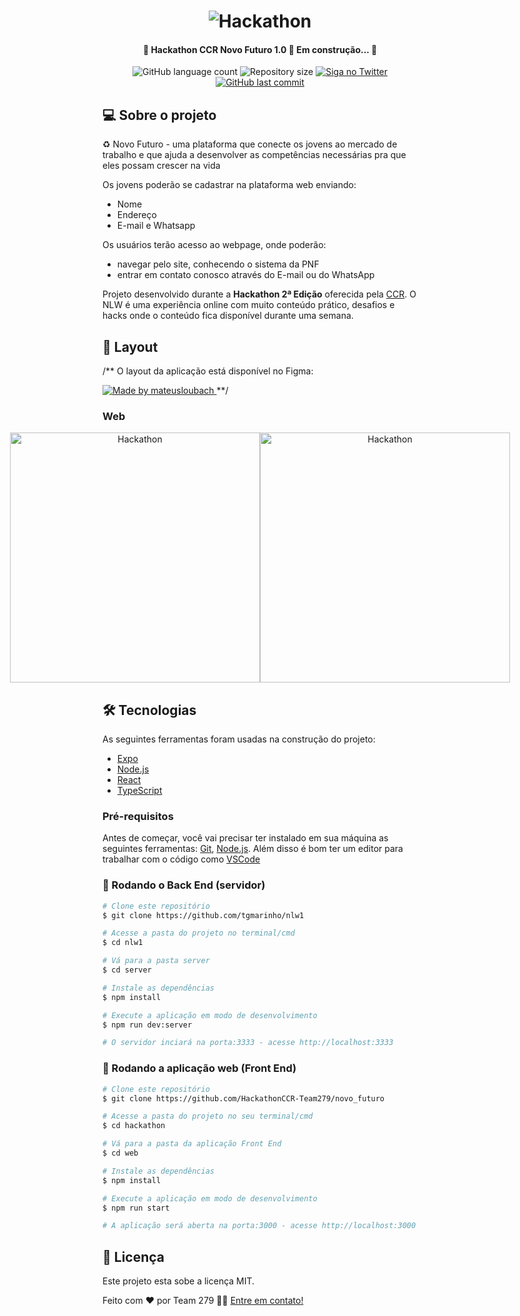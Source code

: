 <h1 align="center">
    <img alt="Hackathon" title="#Hackathon" src="./assets/banner.png" />
</h1>

<h4 align="center"> 
	🚧 Hackathon CCR Novo Futuro 1.0 🚀 Em construção... 🚧
</h4>

<p align="center">
  <img alt="GitHub language count" src="https://img.shields.io/github/languages/count/tgmarinho/nlw1?color=%2304D361">

  <img alt="Repository size" src="https://img.shields.io/github/repo-size/HackathonCCR-Team279/novo_futuro">
  
  	
  <a href="https://www.twitter.com/tgmarinho/">
    <img alt="Siga no Twitter" src="https://img.shields.io/twitter/url?url=https%3A%2F%2Fgithub.com%2Ftgmarinho%2Fnlw1">
  </a>
	
  
  <a href="https://github.com/tgmarinho/nlw1/commits/master">
    <img alt="GitHub last commit" src="https://img.shields.io/github/last-commit/tgmarinho/nlw1">
  </a>

</p>


## 💻 Sobre o projeto

♻️ Novo Futuro - uma plataforma que conecte os jovens ao mercado de trabalho e que ajuda a desenvolver as competências necessárias pra que eles possam crescer na vida

Os jovens poderão se cadastrar na plataforma web enviando:
- Nome
- Endereço
- E-mail e Whatsapp 

Os usuários terão acesso ao webpage, onde poderão:
- navegar pelo site, conhecendo o sistema da PNF
- entrar em contato conosco através do E-mail ou do WhatsApp

Projeto desenvolvido durante a **Hackathon 2ª Edição** oferecida pela [CCR](rs).
O NLW é uma experiência online com muito conteúdo prático, desafios e hacks onde o conteúdo fica disponível durante uma semana.


## 🎨 Layout
/**
O layout da aplicação está disponível no Figma:

<a href="https://www.figma.com/">
  <img alt="Made by mateusloubach" src="https://img.shields.io/badge/Acessar%20Layout%20-Figma-%2304D361">
</a>
**/

### Web

<p align="center" style="display: flex; align-items: flex-start; justify-content: center;">
  <img alt="Hackathon" title="#Hackathon" src="./assets/web.svg" width="400px">

  <img alt="Hackathon" title="#Hackathon" src="./assets/sucesso-web.svg" width="400px">
</p>

## 🛠 Tecnologias

As seguintes ferramentas foram usadas na construção do projeto:

- [Expo][expo]
- [Node.js][nodejs]
- [React][reactjs]
- [TypeScript][typescript]

### Pré-requisitos

Antes de começar, você vai precisar ter instalado em sua máquina as seguintes ferramentas:
[Git](https://git-scm.com), [Node.js][nodejs]. 
Além disso é bom ter um editor para trabalhar com o código como [VSCode][vscode]

### 🎲 Rodando o Back End (servidor)

```bash
# Clone este repositório
$ git clone https://github.com/tgmarinho/nlw1

# Acesse a pasta do projeto no terminal/cmd
$ cd nlw1

# Vá para a pasta server
$ cd server

# Instale as dependências
$ npm install

# Execute a aplicação em modo de desenvolvimento
$ npm run dev:server

# O servidor inciará na porta:3333 - acesse http://localhost:3333 
```

### 🧭 Rodando a aplicação web (Front End)

```bash
# Clone este repositório
$ git clone https://github.com/HackathonCCR-Team279/novo_futuro

# Acesse a pasta do projeto no seu terminal/cmd
$ cd hackathon

# Vá para a pasta da aplicação Front End
$ cd web

# Instale as dependências
$ npm install

# Execute a aplicação em modo de desenvolvimento
$ npm run start

# A aplicação será aberta na porta:3000 - acesse http://localhost:3000
```

## 📝 Licença

Este projeto esta sobe a licença MIT.

Feito com ❤️ por Team 279 👋🏽 [Entre em contato!](https://www.linkedin.com/in/mateusloubach/)

[nodejs]: https://nodejs.org/
[typescript]: https://www.typescriptlang.org/
[expo]: https://expo.io/
[reactjs]: https://reactjs.org
[rn]: https://facebook.github.io/react-native/
[yarn]: https://yarnpkg.com/
[vscode]: https://code.visualstudio.com/
[vceditconfig]: https://marketplace.visualstudio.com/items?itemName=EditorConfig.EditorConfig
[license]: https://opensource.org/licenses/MIT
[vceslint]: https://marketplace.visualstudio.com/items?itemName=dbaeumer.vscode-eslint
[prettier]: https://marketplace.visualstudio.com/items?itemName=esbenp.prettier-vscode
[rs]: https://rocketseat.com.br
